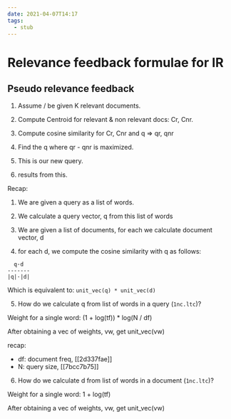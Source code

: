 ```yaml
---
date: 2021-04-07T14:17
tags: 
  - stub
---
```


# Relevance feedback formulae for IR

## Pseudo relevance feedback

1. Assume / be given K relevant documents.

2. Compute Centroid for relevant & non relevant docs: Cr, Cnr.

3. Compute cosine similarity for Cr, Cnr and q => qr, qnr

4. Find the q where qr - qnr is maximized.

5. This is our new query.

6. results from this.

Recap: 

1. We are given a query as a list of words.

2. We calculate a query vector, q from this list of words

3. We are given a list of documents, for each we calculate document vector, d

4. for each d, we compute the cosine similarity with q as follows:

  ```
    q·d
  -------
  |q|·|d|
  ```
  
  Which is equivalent to: `unit_vec(q) * unit_vec(d)`

5. How do we calculate q from list of words in a query (`1nc.ltc`)?

  Weight for a single word: (1 + log(tf)) * log(N / df)
  
  After obtaining a vec of weights, vw, get unit_vec(vw)
  
  recap: 

  - df: document freq, [[2d337fae]]
  - N: query size, [[7bcc7b75]] 

6. How do we calculate d from list of words in a document (`1nc.ltc`)?

  Weight for a single word: 1 + log(tf)
  
  After obtaining a vec of weights, vw, get unit_vec(vw)
